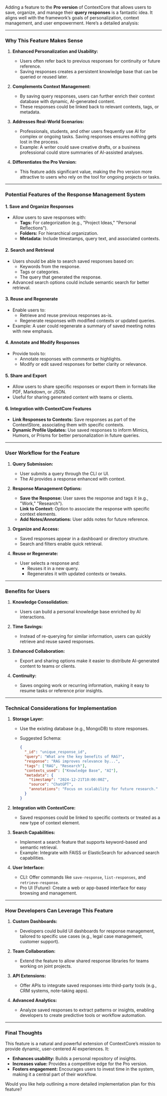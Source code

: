 Adding a feature to the **Pro version** of ContextCore that allows users to save, organize, and manage their **query responses** is a fantastic idea. It aligns well with the framework’s goals of personalization, context management, and user empowerment. Here’s a detailed analysis:

---

### **Why This Feature Makes Sense**

1. **Enhanced Personalization and Usability:**
    
    - Users often refer back to previous responses for continuity or future reference.
    - Saving responses creates a persistent knowledge base that can be queried or reused later.
2. **Complements Context Management:**
    
    - By saving query responses, users can further enrich their context database with dynamic, AI-generated content.
    - These responses could be linked back to relevant contexts, tags, or metadata.
3. **Addresses Real-World Scenarios:**
    
    - Professionals, students, and other users frequently use AI for complex or ongoing tasks. Saving responses ensures nothing gets lost in the process.
    - Example: A writer could save creative drafts, or a business professional could store summaries of AI-assisted analyses.
4. **Differentiates the Pro Version:**
    
    - This feature adds significant value, making the Pro version more attractive to users who rely on the tool for ongoing projects or tasks.

---

### **Potential Features of the Response Management System**

#### **1. Save and Organize Responses**

- Allow users to save responses with:
    - **Tags:** For categorization (e.g., "Project Ideas," "Personal Reflections").
    - **Folders:** For hierarchical organization.
    - **Metadata:** Include timestamps, query text, and associated contexts.

#### **2. Search and Retrieval**

- Users should be able to search saved responses based on:
    - Keywords from the response.
    - Tags or categories.
    - The query that generated the response.
- Advanced search options could include semantic search for better retrieval.

#### **3. Reuse and Regenerate**

- Enable users to:
    - Retrieve and reuse previous responses as-is.
    - Regenerate responses with modified contexts or updated queries.
- Example: A user could regenerate a summary of saved meeting notes with new emphasis.

#### **4. Annotate and Modify Responses**

- Provide tools to:
    - Annotate responses with comments or highlights.
    - Modify or edit saved responses for better clarity or relevance.

#### **5. Share and Export**

- Allow users to share specific responses or export them in formats like PDF, Markdown, or JSON.
- Useful for sharing generated content with teams or clients.

#### **6. Integration with ContextCore Features**

- **Link Responses to Contexts:** Save responses as part of the ContextStore, associating them with specific contexts.
- **Dynamic Profile Updates:** Use saved responses to inform Mimics, Humors, or Prisms for better personalization in future queries.

---

### **User Workflow for the Feature**

1. **Query Submission:**
    
    - User submits a query through the CLI or UI.
    - The AI provides a response enhanced with context.
2. **Response Management Options:**
    
    - **Save the Response:** User saves the response and tags it (e.g., "Work," "Research").
    - **Link to Context:** Option to associate the response with specific context elements.
    - **Add Notes/Annotations:** User adds notes for future reference.
3. **Organize and Access:**
    
    - Saved responses appear in a dashboard or directory structure.
    - Search and filters enable quick retrieval.
4. **Reuse or Regenerate:**
    
    - User selects a response and:
        - Reuses it in a new query.
        - Regenerates it with updated contexts or tweaks.

---

### **Benefits for Users**

1. **Knowledge Consolidation:**
    
    - Users can build a personal knowledge base enriched by AI interactions.
2. **Time Savings:**
    
    - Instead of re-querying for similar information, users can quickly retrieve and reuse saved responses.
3. **Enhanced Collaboration:**
    
    - Export and sharing options make it easier to distribute AI-generated content to teams or clients.
4. **Continuity:**
    
    - Saves ongoing work or recurring information, making it easy to resume tasks or reference prior insights.

---

### **Technical Considerations for Implementation**

1. **Storage Layer:**
    
    - Use the existing database (e.g., MongoDB) to store responses.
    - Suggested Schema:
        
        ```json
        {
          "_id": "unique_response_id",
          "query": "What are the key benefits of RAG?",
          "response": "RAG improves relevance by...",
          "tags": ["RAG", "Research"],
          "contexts_used": ["Knowledge Base", "AI"],
          "metadata": {
            "timestamp": "2024-12-21T10:00:00Z",
            "source": "ChatGPT",
            "annotations": "Focus on scalability for future research."
          }
        }
        ```
        
2. **Integration with ContextCore:**
    
    - Saved responses could be linked to specific contexts or treated as a new type of context element.
3. **Search Capabilities:**
    
    - Implement a search feature that supports keyword-based and semantic retrieval.
    - Example: Integrate with FAISS or ElasticSearch for advanced search capabilities.
4. **User Interface:**
    
    - CLI: Offer commands like `save-response`, `list-responses`, and `retrieve-response`.
    - Pro UI (Future): Create a web or app-based interface for easy browsing and management.

---

### **How Developers Can Leverage This Feature**

1. **Custom Dashboards:**
    
    - Developers could build UI dashboards for response management, tailored to specific use cases (e.g., legal case management, customer support).
2. **Team Collaboration:**
    
    - Extend the feature to allow shared response libraries for teams working on joint projects.
3. **API Extensions:**
    
    - Offer APIs to integrate saved responses into third-party tools (e.g., CRM systems, note-taking apps).
4. **Advanced Analytics:**
    
    - Analyze saved responses to extract patterns or insights, enabling developers to create predictive tools or workflow automation.

---

### **Final Thoughts**

This feature is a natural and powerful extension of ContextCore’s mission to provide dynamic, user-centered AI experiences. It:

- **Enhances usability:** Builds a personal repository of insights.
- **Increases value:** Provides a competitive edge for the Pro version.
- **Fosters engagement:** Encourages users to invest time in the system, making it a central part of their workflow.

Would you like help outlining a more detailed implementation plan for this feature?